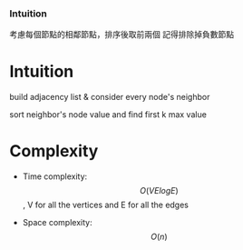 ### Intuition

考慮每個節點的相鄰節點，排序後取前兩個
記得排除掉負數節點

# Intuition
build adjacency list & consider every node's neighbor

sort neighbor's node value and find first k max value


# Complexity
- Time complexity:
$$O(VElogE)$$, V for all the vertices and E for all the edges

- Space complexity:
$$O(n)$$
